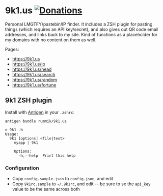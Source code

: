  9k1.us [![Donations][]][gratipay]
========
Personal LMGTFY/pastebin/IP finder.  It includes a ZSH plugin for pasting
things (which requires an API key/secret), and also gives out QR code
email addresses, and links back to my site.  Kind of functions as a
placeholder for my domains with no content on them as well.

Pages:

- https://9k1.us
- https://9k1.us/ip
- https://9k1.us/head
- https://9k1.us/search
- https://9k1.us/random
- https://9k1.us/fortune

[Donations]: http://img.shields.io/gratipay/rummik.svg
[gratipay]: https://gratipay.com/rummik/


## 9k1 ZSH plugin
Install with [Antigen](https://github.com/zsh-users/antigen) in your `.zshrc`:
```
antigen bundle rummik/9k1.us
```

```
> 9k1 -h
Usage:
  9k1 [options] <file|text>
    myapp | 9k1

    Options:
      -h,--help  Print this help
```

### Configuration
- Copy `config.sample.json` to `config.json`, and edit
- Copy `9k1rc.sample` to `~/.9k1rc`, and edit -- be sure to se the `api_key`
  value to be the same across both
